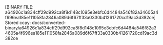 [BINARY FILE: a64926c1a834cff29d992ca8f8d148c1095e3ebfc6d4484a546f82a34605a4f696ea185e111058fa2846a089d6f67ff33a0330b41261720cd19ac3d382ce]
Stored copy: docs/converted-binary/a64926c1a834cff29d992ca8f8d148c1095e3ebfc6d4484a546f82a34605a4f696ea185e111058fa2846a089d6f67ff33a0330b41261720cd19ac3d382ce
